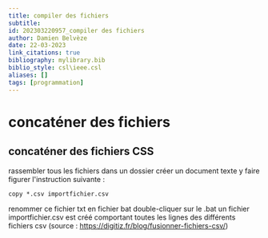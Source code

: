 ```yaml
---
title: compiler des fichiers
subtitle:
id: 202303220957_compiler des fichiers
author: Damien Belvèze
date: 22-03-2023
link_citations: true
bibliography: mylibrary.bib
biblio_style: csl\ieee.csl
aliases: []
tags: [programmation]
---
```


# concaténer des fichiers

## concaténer des fichiers CSS

rassembler tous les fichiers dans un dossier
créer un document texte
y faire figurer l'instruction suivante : 

```
copy *.csv importfichier.csv
```

renommer ce fichier txt en fichier bat
double-cliquer sur le .bat
un fichier importfichier.csv est créé comportant toutes les lignes des différents fichiers csv
(source : https://digitiz.fr/blog/fusionner-fichiers-csv/)





